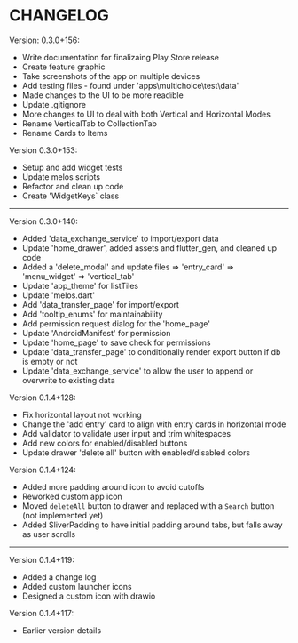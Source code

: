 # CHANGELOG

Version: 0.3.0+156:
- Write documentation for finalizaing Play Store release
- Create feature graphic
- Take screenshots of the app on multiple devices
- Add testing files - found under 'apps\multichoice\test\data'
- Made changes to the UI to be more readible
- Update .gitignore
- More changes to UI to deal with both Vertical and Horizontal Modes
- Rename VerticalTab to CollectionTab
- Rename Cards to Items

Version 0.3.0+153:
- Setup and add widget tests
- Update melos scripts
- Refactor and clean up code
- Create 'WidgetKeys` class

---
Version 0.3.0+140:
- Added 'data_exchange_service' to import/export data
- Update 'home_drawer', added assets and flutter_gen, and cleaned up code
- Added a 'delete_modal' and update files
    => 'entry_card'
    => 'menu_widget'
    => 'vertical_tab'
- Update 'app_theme' for listTiles
- Update 'melos.dart'
- Add 'data_transfer_page' for import/export
- Add 'tooltip_enums' for maintainability
- Add permission request dialog for the 'home_page'
- Update 'AndroidManifest' for permission
- Update 'home_page' to save check for permissions
- Update 'data_transfer_page' to conditionally render export button if db is empty or not
- Update 'data_exchange_service' to allow the user to append or overwrite to existing data

Version 0.1.4+128:
- Fix horizontal layout not working
- Change the 'add entry' card to align with entry cards in horizontal mode
- Add validator to validate user input and trim whitespaces
- Add new colors for enabled/disabled buttons
- Update drawer 'delete all' button with enabled/disabled colors

Version 0.1.4+124:
- Added more padding around icon to avoid cutoffs
- Reworked custom app icon
- Moved `deleteAll` button to drawer and replaced with a `Search` button (not implemented yet)
- Added SliverPadding to have initial padding around tabs, but falls away as user scrolls

---
Version 0.1.4+119:
- Added a change log
- Added custom launcher icons
- Designed a custom icon with drawio

Version 0.1.4+117:
- Earlier version details
